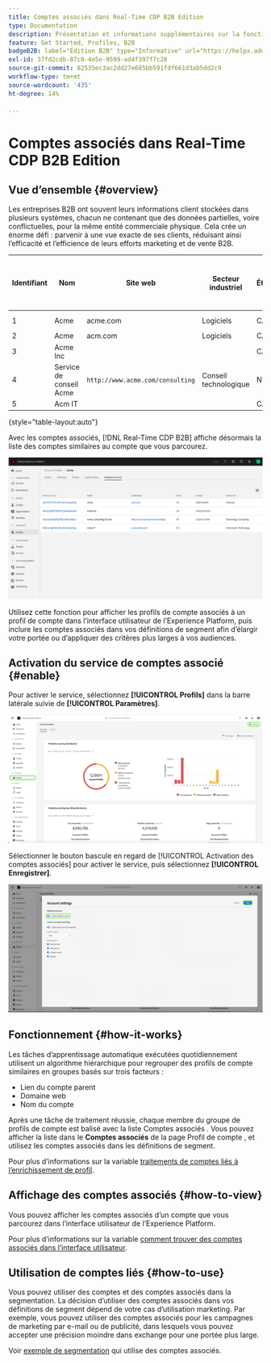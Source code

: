 ```yaml
---
title: Comptes associés dans Real-Time CDP B2B Edition
type: Documentation
description: Présentation et informations supplémentaires sur la fonction des comptes associés dans Real-Time CDP Experience Platform B2B.
feature: Get Started, Profiles, B2B
badgeB2B: label="Édition B2B" type="Informative" url="https://helpx.adobe.com/legal/product-descriptions/real-time-customer-data-platform-b2b-edition-prime-and-ultimate-packages.html newtab=true"
exl-id: 37fd2cdb-87c0-4e5e-9599-ad4f397f7c28
source-git-commit: 82535ec3ac2dd27e685bb591fdf661d3ab5dd2c9
workflow-type: tm+mt
source-wordcount: '435'
ht-degree: 14%

---
```


# Comptes associés dans Real-Time CDP B2B Edition

## Vue d’ensemble {#overview}

Les entreprises B2B ont souvent leurs informations client stockées dans plusieurs systèmes, chacun ne contenant que des données partielles, voire conflictuelles, pour la même entité commerciale physique. Cela crée un énorme défi : parvenir à une vue exacte de ses clients, réduisant ainsi l’efficacité et l’efficience de leurs efforts marketing et de vente B2B.

| Identifiant | Nom | Site web | Secteur industriel | État | Téléphone | A une opportunité ouverte avec quantité > `$1 million` |
|---|---|---|---|---|---|---|
| 1 | Acme | acme.com | Logiciels | CA | (408)536-6000 |   |
| 2 | Acme | acm.com | Logiciels | CA | 4085366000 | x |
| 3 | Acme Inc |   |   | CA | (408)5366000 |   |
| 4 | Service de conseil Acme | `http://www.acme.com/consulting` | Conseil technologique | NY | (212)471-0904 | x |
| 5 | Acm IT |   |   | CA |   |   |

{style="table-layout:auto"}

Avec les comptes associés, [!DNL Real-Time CDP B2B] affiche désormais la liste des comptes similaires au compte que vous parcourez.

![Écran affichant les comptes associés dans l’interface utilisateur de l’Experience Platform.](/help/rtcdp/b2b-ai-ml-services/assets/related-accounts-in-ui.png)

Utilisez cette fonction pour afficher les profils de compte associés à un profil de compte dans l’interface utilisateur de l’Experience Platform, puis inclure les comptes associés dans vos définitions de segment afin d’élargir votre portée ou d’appliquer des critères plus larges à vos audiences.

## Activation du service de comptes associé {#enable}

Pour activer le service, sélectionnez **[!UICONTROL Profils]** dans la barre latérale suivie de **[!UICONTROL Paramètres]**.

![Interface utilisateur de l’Experience Platform qui surligne les profils et les paramètres.](../assets/../b2b-ai-ml-services/assets/related-account-settings.png)

Sélectionner le bouton bascule en regard de [!UICONTROL Activation des comptes associés] pour activer le service, puis sélectionnez **[!UICONTROL Enregistrer]**.

![L’écran Paramètres du compte met en surbrillance le bouton bascule et l’enregistrement.](../assets/../b2b-ai-ml-services/assets/related-account-toggle.png)

## Fonctionnement {#how-it-works}

Les tâches d’apprentissage automatique exécutées quotidiennement utilisent un algorithme hiérarchique pour regrouper des profils de compte similaires en groupes basés sur trois facteurs :

* Lien du compte parent
* Domaine web
* Nom du compte

Après une tâche de traitement réussie, chaque membre du groupe de profils de compte est balisé avec la liste Comptes associés . Vous pouvez afficher la liste dans le **Comptes associés** de la page Profil de compte , et utilisez les comptes associés dans les définitions de segment.

Pour plus d’informations sur la variable [traitements de comptes liés à l’enrichissement de profil](/help/dataflows/ui/b2b/monitor-profile-enrichment.md).

## Affichage des comptes associés {#how-to-view}

Vous pouvez afficher les comptes associés d’un compte que vous parcourez dans l’interface utilisateur de l’Experience Platform.

Pour plus d’informations sur la variable [comment trouver des comptes associés dans l’interface utilisateur](/help/rtcdp/accounts/account-profile-ui-guide.md#related-accounts-tab).

## Utilisation de comptes liés {#how-to-use}

Vous pouvez utiliser des comptes et des comptes associés dans la segmentation. La décision d’utiliser des comptes associés dans vos définitions de segment dépend de votre cas d’utilisation marketing. Par exemple, vous pouvez utiliser des comptes associés pour les campagnes de marketing par e-mail ou de publicité, dans lesquels vous pouvez accepter une précision moindre dans exchange pour une portée plus large.

Voir [exemple de segmentation](/help/rtcdp/segmentation/b2b.md#related-accounts) qui utilise des comptes associés.
